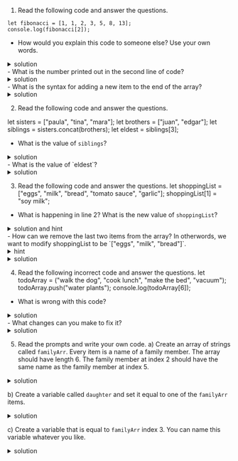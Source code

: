 1. Read the following code and answer the questions.

```
let fibonacci = [1, 1, 2, 3, 5, 8, 13];
console.log(fibonacci[2]);
```

- How would you explain this code to someone else? Use your own words.
<details>
<summary>solution</summary>
<br>
  In line 1, we create an array of numbers called fibonacci. In line 2 we print out the item at index 2.
</details>
- What is the number printed out in the second line of code?
<details>
<summary>solution</summary>
<br>
  The item at index 2 happens to also be `2`.
</details>
- What is the syntax for adding a new item to the end of the array?

<details>
<summary>solution</summary>
<br>
 `fibonacci.push(newNumber);` where `newNumber` is a number.
  You can read about `.push()` and other the Array methods on <a href="https://developer.mozilla.org/en-US/docs/Web/JavaScript/Reference/Global_Objects/Array">MDN</a>.
</details>

2. Read the following code and answer the questions.

let sisters = ["paula", "tina", "mara"];
let brothers = ["juan", "edgar"];
let siblings = sisters.concat(brothers);
let eldest = siblings[3];

- What is the value of `siblings`?
<details>
<summary>solution</summary>
<br>
  In line 3, we use the Array.concat() method to combine the two arrays. Thus, the value of siblings is `["paula", "tina", "mara", "juan", "edgar"]`. You can read about `.concat()` and other the Array methods on <a href="https://developer.mozilla.org/en-US/docs/Web/JavaScript/Reference/Global_Objects/Array">MDN</a>.
</details>
- What is the value of `eldest`?
<details>
<summary>solution</summary>
<br>
  In line 4 we create a variable called `eldest` which is equal to the item in `siblings` at index 3, i.e. `"mara"`.
</details>

3. Read the following code and answer the questions.
   let shoppingList = ["eggs", "milk", "bread", "tomato sauce", "garlic"];
   shoppingList[1] = "soy milk";

- What is happening in line 2? What is the new value of `shoppingList`?
<details>
<summary>solution and hint</summary>
<br>
  In line 2 we set a new value at index 1 of `shoppingList`. Thus `shoppingList` now looks like this: `["eggs", "soy milk", "bread", "tomato sauce", "garlic"]`.
</details>
- How can we remove the last two items from the array? In otherwords, we want to modify shoppingList to be `["eggs", "milk", "bread"]`.
<details>
<summary>hint</summary>
<br>
  HINT: There are several ways to do this. On a google search of "remove last two items of array js", the first results speak of <a href="https://developer.mozilla.org/en-US/docs/Web/JavaScript/Reference/Global_Objects/Array/pop">Array.pop()</a> and <a href="https://developer.mozilla.org/en-US/docs/Web/JavaScript/Reference/Global_Objects/Array/splice">Array.splice()</a>. Try searching these before you look at final solution.
</details>
<details>
<summary>solution</summary>
<br>
  Using `Array.pop()`: .pop() removes the last item of an array, so you could have to repeat `shoppingList.pop();` twice.
  Using `Array.splice()`: .splice() has several options for syntax. Here we can use two parameters which represent starting index and delete count like so: shoppingList.splice(startIndex, deleteCount). Since we want to delete the last 2 items, we have to start at index 2 and delete 2 items: `shoppingList.splice(2, 2);`
</details>

4. Read the following incorrect code and answer the questions.
   let todoArray = ("walk the dog", "cook lunch", "make the bed", "vacuum");
   todoArray.push("water plants");
   console.log(todoArray[6]);

- What is wrong with this code?
<details>
<summary>solution</summary>
<br>
  In the line 1, we see incorrect array declaration with parentheses `()` instead of square brackets `[]`.
  The last line returns an error because we are trying to print an item at index 6. But the highest index is 5, so this is undefined.
</details>
- What changes can you make to fix it?
<details>
<summary>solution</summary>
<br>
Add square brackets and use an index that is within the range of this array.
  ```
  let todoArray = ["walk the dog", "cook lunch", "make the bed", "vacuum"];
  todoArray.push("water plants");
  console.log(todoArray[5]);
  ```
</details>

5. Read the prompts and write your own code.
a) Create an array of strings called `familyArr`. Every item is a name of a family member. The array should have length 6. The family member at index 2 should have the same name as the family member at index 5.
<details>
<summary>solution</summary>
<br>

```
let familyArr = ["Gina", "Farah", "Ari", "Stephen", "Ari", "Ralph"];
```

</details>

b) Create a variable called `daughter` and set it equal to one of the `familyArr` items.

<details>
<summary>solution</summary>
<br>
```
let familyArr = ["Gina", "Farah", "Ari", "Stephen", "Ari", "Ralph"];
let daughter = familyArr[0];
```
</details>

c) Create a variable that is equal to `familyArr` index 3. You can name this variable whatever you like.

<details>
<summary>solution</summary>
<br>
```
let familyArr = ["Gina", "Farah", "Ari", "Stephen", "Ari", "Ralph"];
let daughter = familyArr[0];
let grandfather = familyArr[3];
```
</details>
